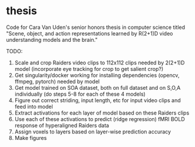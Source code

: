 # thesis

Code for Cara Van Uden's senior honors thesis in computer science titled "Scene, object, and action representations learned by R(2+1)D video understanding models and the brain."

TODO:
1. Scale and crop Raiders video clips to 112x112 clips needed by 2(2+1)D model (incorporate eye tracking for crop to get salient crop?)
2. Get singularity/docker working for installing dependencies (opencv, ffmpeg, pytorch) needed by model
3. Get model trained on SOA dataset, both on full dataset and on S,O,A individually (do steps 5-8 for each of these 4 models)
4. Figure out correct striding, input length, etc for input video clips and feed into model
5. Extract activations for each layer of model based on these Raiders clips
6. Use each of these activations to predict (ridge regression) fMRI BOLD response of hyperaligned Raiders data
7. Assign voxels to layers based on layer-wise prediction accuracy
8. Make figures
